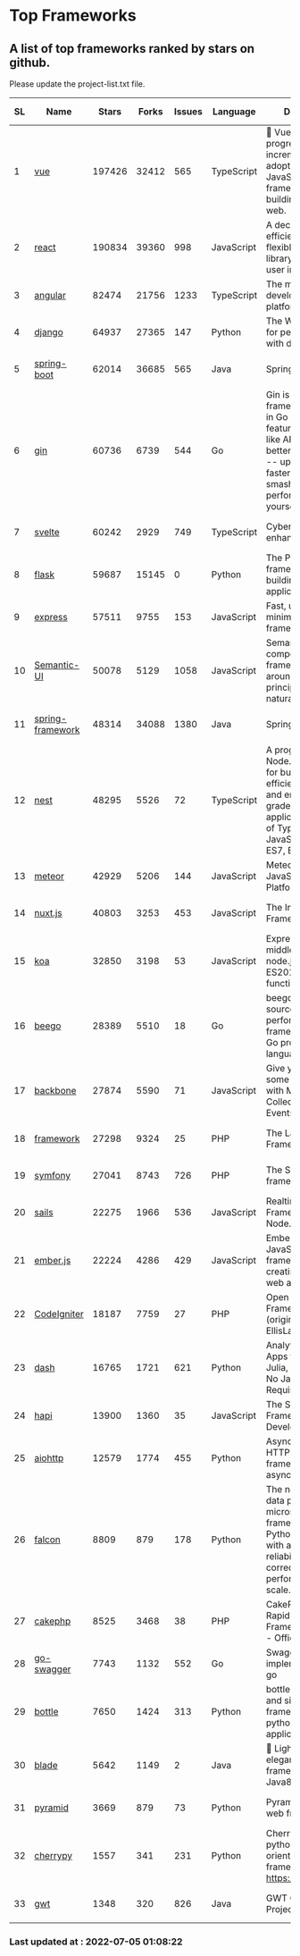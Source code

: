 # Top Frameworks
## A list of top frameworks ranked by stars on github.  
Please update the project-list.txt file.

| SL| Name  | Stars| Forks| Issues | Language | Description | Last Commit |
| --| ------| -----| ---- | ------ | -------- | ----------- | ----------- |
| 1 | [vue](https://github.com/vuejs/vue) | 197426 | 32412 | 565 | TypeScript | 🖖 Vue.js is a progressive, incrementally-adoptable JavaScript framework for building UI on the web. | 2022-07-04 10:40:12 |
| 2 | [react](https://github.com/facebook/react) | 190834 | 39360 | 998 | JavaScript | A declarative, efficient, and flexible JavaScript library for building user interfaces. | 2022-06-30 17:16:08 |
| 3 | [angular](https://github.com/angular/angular) | 82474 | 21756 | 1233 | TypeScript | The modern web developer’s platform | 2022-07-01 20:45:46 |
| 4 | [django](https://github.com/django/django) | 64937 | 27365 | 147 | Python | The Web framework for perfectionists with deadlines. | 2022-07-04 08:27:14 |
| 5 | [spring-boot](https://github.com/spring-projects/spring-boot) | 62014 | 36685 | 565 | Java | Spring Boot | 2022-06-30 19:58:48 |
| 6 | [gin](https://github.com/gin-gonic/gin) | 60736 | 6739 | 544 | Go | Gin is a HTTP web framework written in Go (Golang). It features a Martini-like API with much better performance -- up to 40 times faster. If you need smashing performance, get yourself some Gin. | 2022-07-01 09:38:32 |
| 7 | [svelte](https://github.com/sveltejs/svelte) | 60242 | 2929 | 749 | TypeScript | Cybernetically enhanced web apps | 2022-07-04 14:58:16 |
| 8 | [flask](https://github.com/pallets/flask) | 59687 | 15145 | 0 | Python | The Python micro framework for building web applications. | 2022-07-05 00:03:08 |
| 9 | [express](https://github.com/expressjs/express) | 57511 | 9755 | 153 | JavaScript | Fast, unopinionated, minimalist web framework for node. | 2022-05-20 15:57:37 |
| 10 | [Semantic-UI](https://github.com/Semantic-Org/Semantic-UI) | 50078 | 5129 | 1058 | JavaScript | Semantic is a UI component framework based around useful principles from natural language. | 2018-10-21 20:59:02 |
| 11 | [spring-framework](https://github.com/spring-projects/spring-framework) | 48314 | 34088 | 1380 | Java | Spring Framework | 2022-07-04 17:47:23 |
| 12 | [nest](https://github.com/nestjs/nest) | 48295 | 5526 | 72 | TypeScript | A progressive Node.js framework for building efficient, scalable, and enterprise-grade server-side applications on top of TypeScript & JavaScript (ES6, ES7, ES8) 🚀 | 2022-06-27 07:34:27 |
| 13 | [meteor](https://github.com/meteor/meteor) | 42929 | 5206 | 144 | JavaScript | Meteor, the JavaScript App Platform | 2022-06-27 14:52:56 |
| 14 | [nuxt.js](https://github.com/nuxt/nuxt.js) | 40803 | 3253 | 453 | JavaScript | The Intuitive Vue(2) Framework | 2022-07-01 10:46:19 |
| 15 | [koa](https://github.com/koajs/koa) | 32850 | 3198 | 53 | JavaScript | Expressive middleware for node.js using ES2017 async functions | 2022-07-02 08:35:11 |
| 16 | [beego](https://github.com/beego/beego) | 28389 | 5510 | 18 | Go | beego is an open-source, high-performance web framework for the Go programming language. | 2022-07-02 10:18:22 |
| 17 | [backbone](https://github.com/jashkenas/backbone) | 27874 | 5590 | 71 | JavaScript | Give your JS App some Backbone with Models, Views, Collections, and Events | 2022-04-26 12:19:45 |
| 18 | [framework](https://github.com/laravel/framework) | 27298 | 9324 | 25 | PHP | The Laravel Framework. | 2022-07-04 13:09:27 |
| 19 | [symfony](https://github.com/symfony/symfony) | 27041 | 8743 | 726 | PHP | The Symfony PHP framework | 2022-07-04 19:58:44 |
| 20 | [sails](https://github.com/balderdashy/sails) | 22275 | 1966 | 536 | JavaScript | Realtime MVC Framework for Node.js | 2022-05-27 21:40:10 |
| 21 | [ember.js](https://github.com/emberjs/ember.js) | 22224 | 4286 | 429 | JavaScript | Ember.js - A JavaScript framework for creating ambitious web applications | 2022-06-27 18:06:53 |
| 22 | [CodeIgniter](https://github.com/bcit-ci/CodeIgniter) | 18187 | 7759 | 27 | PHP | Open Source PHP Framework (originally from EllisLab) | 2022-06-27 19:12:41 |
| 23 | [dash](https://github.com/plotly/dash) | 16765 | 1721 | 621 | Python | Analytical Web Apps for Python, R, Julia, and Jupyter. No JavaScript Required. | 2022-07-04 13:09:55 |
| 24 | [hapi](https://github.com/hapijs/hapi) | 13900 | 1360 | 35 | JavaScript | The Simple, Secure Framework Developers Trust | 2022-06-13 17:44:05 |
| 25 | [aiohttp](https://github.com/aio-libs/aiohttp) | 12579 | 1774 | 455 | Python | Asynchronous HTTP client/server framework for asyncio and Python | 2022-07-01 10:23:54 |
| 26 | [falcon](https://github.com/falconry/falcon) | 8809 | 879 | 178 | Python | The no-magic web data plane API and microservices framework for Python developers, with a focus on reliability, correctness, and performance at scale. | 2022-06-27 20:23:03 |
| 27 | [cakephp](https://github.com/cakephp/cakephp) | 8525 | 3468 | 38 | PHP | CakePHP: The Rapid Development Framework for PHP - Official Repository | 2022-06-28 15:03:56 |
| 28 | [go-swagger](https://github.com/go-swagger/go-swagger) | 7743 | 1132 | 552 | Go | Swagger 2.0 implementation for go | 2022-06-14 15:48:24 |
| 29 | [bottle](https://github.com/bottlepy/bottle) | 7650 | 1424 | 313 | Python | bottle.py is a fast and simple micro-framework for python web-applications. | 2022-06-29 07:36:57 |
| 30 | [blade](https://github.com/lets-blade/blade) | 5642 | 1149 | 2 | Java | :rocket: Lightning fast and elegant mvc framework for Java8 | 2022-05-10 12:38:06 |
| 31 | [pyramid](https://github.com/Pylons/pyramid) | 3669 | 879 | 73 | Python | Pyramid - A Python web framework | 2022-03-13 22:49:13 |
| 32 | [cherrypy](https://github.com/cherrypy/cherrypy) | 1557 | 341 | 231 | Python | CherryPy is a pythonic, object-oriented HTTP framework.      https://cherrypy.dev | 2022-03-13 22:31:07 |
| 33 | [gwt](https://github.com/gwtproject/gwt) | 1348 | 320 | 826 | Java | GWT Open Source Project | 2022-05-05 14:30:51 |

### Last updated at : 2022-07-05 01:08:22
